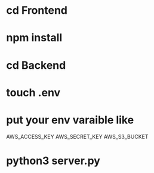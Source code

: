# cd Frontend
# npm install

# cd Backend
# touch .env
# put your env varaible like

AWS_ACCESS_KEY
AWS_SECRET_KEY
AWS_S3_BUCKET


# python3 server.py

